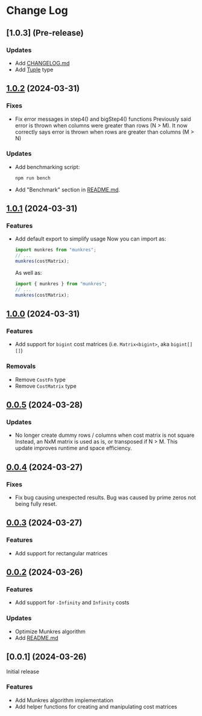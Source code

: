 # Change Log

## [1.0.3] (Pre-release)

### Updates

- Add [CHANGELOG.md](./CHANGELOG.md)
- Add [Tuple](./src/types/tuple.d.ts) type

## [1.0.2](https://github.com/havelessbemore/munkres/compare/v1.0.1...v1.0.2) (2024-03-31)

### Fixes

- Fix error messages in step4() and bigStep4() functions
  Previously said error is thrown when columns were greater than rows (N > M). It now correctly says error is thrown when rows are greater than columns (M > N)

### Updates

- Add benchmarking script:

  ```bash
  npm run bench
  ```

- Add "Benchmark" section in [README.md](./README.md).

## [1.0.1](https://github.com/havelessbemore/munkres/compare/v1.0.0...v1.0.1) (2024-03-31)

### Features

- Add default export to simplify usage
  Now you can import as:
  ```javascript
  import munkres from "munkres";
  // ...
  munkres(costMatrix);
  ```
  As well as:
  ```javascript
  import { munkres } from "munkres";
  // ...
  munkres(costMatrix);
  ```

## [1.0.0](https://github.com/havelessbemore/munkres/compare/v0.0.5...v1.0.0) (2024-03-31)

### Features

- Add support for `bigint` cost matrices (i.e. `Matrix<bigint>`, aka `bigint[][]`)

### Removals

- Remove `CostFn` type
- Remove `CostMatrix` type

## [0.0.5](https://github.com/havelessbemore/munkres/compare/v0.0.4...v0.0.5) (2024-03-28)

### Updates

- No longer create dummy rows / columns when cost matrix is not square
  Instead, an NxM matrix is used as is, or transposed if N > M. This update improves runtime and space efficiency.

## [0.0.4](https://github.com/havelessbemore/munkres/compare/v0.0.3...v0.0.4) (2024-03-27)

### Fixes

- Fix bug causing unexpected results. Bug was caused by prime zeros not being fully reset.

## [0.0.3](https://github.com/havelessbemore/munkres/compare/v0.0.2...v0.0.3) (2024-03-27)

### Features

- Add support for rectangular matrices

## [0.0.2](https://github.com/havelessbemore/munkres/compare/v0.0.1...v0.0.2) (2024-03-26)

### Features

- Add support for `-Infinity` and `Infinity` costs

### Updates

- Optimize Munkres algorithm
- Add [README.md](./README.md)

## [0.0.1] (2024-03-26)

Initial release

### Features

- Add Munkres algorithm implementation
- Add helper functions for creating and manipulating cost matrices
